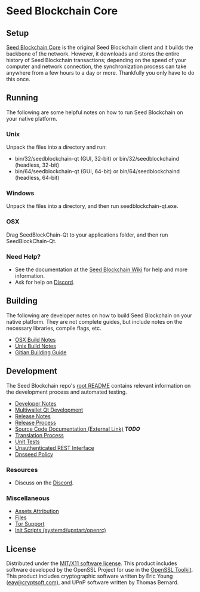 Seed Blockchain Core
=====================

Setup
---------------------
[Seed Blockchain Core](https://github.com/blockchainseed/seedblockchain/releases) is the original Seed Blockchain client and it builds the backbone of the network. However, it downloads and stores the entire history of Seed Blockchain transactions; depending on the speed of your computer and network connection, the synchronization process can take anywhere from a few hours to a day or more. Thankfully you only have to do this once.

Running
---------------------
The following are some helpful notes on how to run Seed Blockchain on your native platform.

### Unix

Unpack the files into a directory and run:

- bin/32/seedblockchain-qt (GUI, 32-bit) or bin/32/seedblockchaind (headless, 32-bit)
- bin/64/seedblockchain-qt (GUI, 64-bit) or bin/64/seedblockchaind (headless, 64-bit)

### Windows

Unpack the files into a directory, and then run seedblockchain-qt.exe.

### OSX

Drag SeedBlockChain-Qt to your applications folder, and then run SeedBlockChain-Qt.

### Need Help?

* See the documentation at the [Seed Blockchain Wiki](https://github.com/blockchainseed/seedblockchain/wiki/Masternode-Setup-Guide) for help and more information.
* Ask for help on [Discord](https://discord.gg/x4xW4uz).

Building
---------------------
The following are developer notes on how to build Seed Blockchain on your native platform. They are not complete guides, but include notes on the necessary libraries, compile flags, etc.

- [OSX Build Notes](build-osx.md)
- [Unix Build Notes](build-unix.md)
- [Gitian Building Guide](gitian-building.md)

Development
---------------------
The Seed Blockchain repo's [root README](https://github.com/blockchainseed/seedblockchain/blob/master/doc/README.md) contains relevant information on the development process and automated testing.

- [Developer Notes](developer-notes.md)
- [Multiwallet Qt Development](multiwallet-qt.md)
- [Release Notes](release-notes.md)
- [Release Process](release-process.md)
- [Source Code Documentation (External Link)](https://dev.visucore.com/bitcoin/doxygen/) ***TODO***
- [Translation Process](translation_process.md)
- [Unit Tests](unit-tests.md)
- [Unauthenticated REST Interface](REST-interface.md)
- [Dnsseed Policy](dnsseed-policy.md)

### Resources

* Discuss on the [Discord](https://discord.gg/x4xW4uz).

### Miscellaneous
- [Assets Attribution](assets-attribution.md)
- [Files](files.md)
- [Tor Support](tor.md)
- [Init Scripts (systemd/upstart/openrc)](init.md)

License
---------------------
Distributed under the [MIT/X11 software license](http://www.opensource.org/licenses/mit-license.php).
This product includes software developed by the OpenSSL Project for use in the [OpenSSL Toolkit](https://www.openssl.org/). This product includes cryptographic software written by Eric Young ([eay@cryptsoft.com](mailto:eay@cryptsoft.com)), and UPnP software written by Thomas Bernard.
